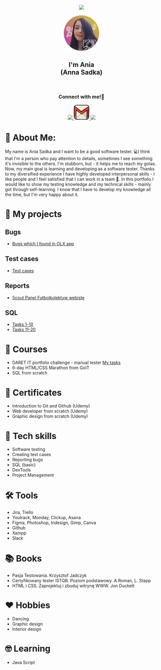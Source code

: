 <p align="center">
  <img src="https://capsule-render.vercel.app/api?type=waving&&color=0:EEFF00,100:a82da8&text=Hello!&animation=fadeIn&fontColor=ffffff&height=160&section=header"/>
</p>

<div align="center">
  <a href="https://github.com/annasadka/portfolio/blob/main/images/ania1.png">
    <img src="images/ania1.png" alt="ania photo" width="120" height="120">
  </a><br />
</div>

<div align="center">
<h2>I'm Ania<br> (Anna Sadka)</h2>
</div><br>

<h3 align="center">
  Connect with me!💬
</h3>

<p align="center">

<a href="https://www.linkedin.com/in/anna-sadka-33084697/">
  <img height="50" src="https://user-images.githubusercontent.com/46517096/166973395-19676cd8-f8ec-4abf-83ff-da8243505b82.png"/>
</a>
<a href="mailto: anna.sadka87@gmail.com">
  <img height="50" src="https://github.com/annasadka/portfolio/blob/main/images/1873613_contact_email_message_letter_media_icon.svg"/>
</a>
<a href="https://www.instagram.com/aniajagoda/">
  <img height="50" src="https://user-images.githubusercontent.com/46517096/166974368-9798f39f-1f46-499c-b14e-81f0a3f83a06.png"/>
</a>
</p>

# 🌼 About Me:

My name is Ania Sadka and I want to be a good software tester. 💻I think that I'm a person who pay attention to details, sometimes I see something it's invisible to the others. I'm stubborn, but - it helps me to reach my golas. Now, my main goal is learning and developing as a software tester. Thanks to my diversified experience I have highly developed interpersonal skills - I like people and I feel satisfied that I can work in a team 🤝. In this portfolio I would like to show my testing knowledge and my technical skills - mainly got through self-learning. I know that I have to develop my knowledge all the time, but I'm very happy about it.

# 🚀 My projects

## Bugs
  - [Bugs which I found in OLX app](https://docs.google.com/spreadsheets/d/1oGEi4RyQhVulM9tapa3fn3SvTDue_5RR8kdUTDxT9Dc/edit#gid=632760265)

## Test cases

  - [Test cases](https://docs.google.com/spreadsheets/d/1esb3fJGxXc7botlI1yLIoygmd4niZft-Q6UKA593edg/edit#gid=632760265)


## Reports

  - [Scout Panel Futbolkolektyw webiste](https://docs.google.com/spreadsheets/d/1MLSu-LP9oPvXpD-Xu-xuckT1fkvIojI_9IMvkJBsY5A/edit#gid=608636824)


## SQL

  - [Tasks 1-10](https://github.com/annasadka/challenge_portfolio_annasadka#subtask-1---short-course-on-sql-basics)
  - [Tasks 11-20](https://github.com/annasadka/challenge_portfolio_annasadka#subtask-3-4)


                                                                     
# 📅 Courses
  - DARET IT portfolio challenge - manual tester [My tasks](https://github.com/annasadka/challenge_portfolio_annasadka/blob/main/README.md)
  - 6-day HTML/CSS Marathon from GoIT
  - SQL from scratch


# 🎉 Certificates
  - Introduction to Git and Github (Udemy)
  - Web developer from scratch (Udemy)
  - Graphic design from scratch (Udemy)


# 💪 Tech skills
  - Software testing
  - Creating test cases
  - Reporting bugs
  - SQL (basic)
  - DevTools
  - Project Management

  
# 🛠️ Tools
  - Jira, Trello
  - Youtrack, Monday, Clickup, Asana
  - Figma, Photoshop, Indesign, Gimp, Canva
  - Github
  - Xampp
  - Slack
   

# 📚 Books
  - Pasja Testowania. Krzysztof Jadczyk
  - Certyfikowany tester ISTQB. Poziom podstawowy. A.Roman, L. Stapp
  - HTML i CSS. Zaprojektuj i zbuduj witrynę WWW. Jon Duckett



# ❤️ Hobbies
  - Dancing
  - Graphic design
  - Interior design

# 🤓 Learning
  - Java Script



